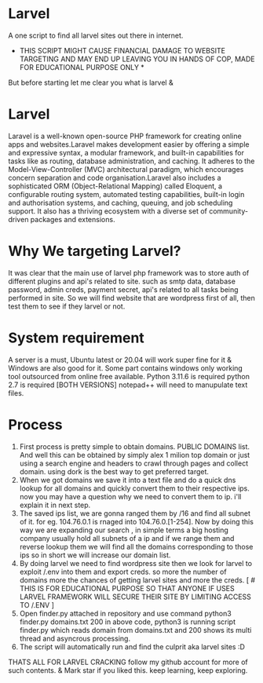 # Larvel
A one script to find all larvel sites out there in internet.

* THIS SCRIPT MIGHT CAUSE FINANCIAL DAMAGE TO WEBSITE TARGETING AND MAY END UP LEAVING YOU IN HANDS OF COP, MADE FOR EDUCATIONAL PURPOSE ONLY *

But before starting let me clear you what is larvel &

# Larvel #

Laravel is a well-known open-source PHP framework for creating online apps and websites.Laravel makes development easier by offering a simple and expressive syntax, a modular framework, and built-in capabilities for tasks like as routing, database administration, and caching. It adheres to the Model-View-Controller (MVC) architectural paradigm, which encourages concern separation and code organisation.Laravel also includes a sophisticated ORM (Object-Relational Mapping) called Eloquent, a configurable routing system, automated testing capabilities, built-in login and authorisation systems, and caching, queuing, and job scheduling support. It also has a thriving ecosystem with a diverse set of community-driven packages and extensions.

# Why We targeting Larvel? 

It was clear that the main use of larvel php framework was to store auth of different plugins and api's related to site. such as smtp data, database password, admin creds, payment secret, api's related to all tasks being performed in site.
So we will find website that are wordpress first of all, then test them to see if they larvel or not.

# System requirement
A server is a must,
Ubuntu latest or 20.04 will work super fine for it & Windows are also good for it. 
Some part contains windows only working tool outsourced from online free available.
Python 3.11.6 is required 
python 2.7 is required [BOTH VERSIONS]
notepad++ will need to manupulate text files.

# Process

1. First process is pretty simple to obtain domains. PUBLIC DOMAINS list. And well this can be obtained by simply alex 1 milion top domain or just using a search engine and headers to crawl through pages and collect domain. using dork is the best way to get preferred target. 
2. When we got domains we save it into a text file and do a quick dns lookup for all domains and quickly convert them to their respective ips. now you may have a question why we need to convert them to ip. i'll explain it in next step.
3. The saved ips list, we are gonna ranged them by /16 and find all subnet of it. for eg. 104.76.0.1 is rnaged into 104.76.0.[1-254]. Now by doing this way we are expanding our search , in simple terms a big hosting company usually hold all subnets of a ip and if we range them and reverse lookup them we will find all the domains corresponding to those ips so in short we will increase our domain list.
4. By doing larvel we need to find wordpress site then we look for larvel to exploit /.env into them and export creds. so more the number of domains more the chances of getting larvel sites and more the creds. [ # THIS IS FOR EDUCATIONAL PURPOSE SO THAT ANYONE IF USES LARVEL FRAMEWORK WILL SECURE THEIR SITE BY LIMITING ACCESS TO /.ENV ] 
5. Open finder.py attached in repository and use command  python3 finder.py domains.txt 200
 in above code, python3 is running script finder.py which reads domain from domains.txt and 200 shows its multi thread and asyncrous processing.
6. The script will automatically run and find the culprit aka larvel sites :D 

THATS ALL FOR LARVEL CRACKING
follow my github account for more of such contents. & Mark star if you liked this. 
keep learning, keep exploring.
